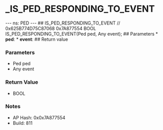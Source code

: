 # _IS_PED_RESPONDING_TO_EVENT

--- ns: PED --- ## IS_PED_RESPONDING_TO_EVENT  // 0x625B774D75C87068 0x7A877554 BOOL IS_PED_RESPONDING_TO_EVENT(Ped ped, Any event);   ## Parameters * **ped**: * **event**:  ## Return value

### Parameters
* Ped ped
* Any event

### Return Value
* BOOL

### Notes
* AP Hash: 0x0x7A877554
* Build: 811

